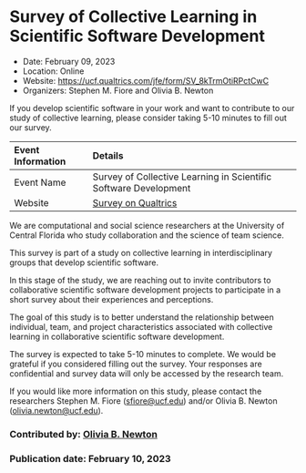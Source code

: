 # Survey of Collective Learning in Scientific Software Development

- Date: February 09, 2023
- Location: Online
- Website: https://ucf.qualtrics.com/jfe/form/SV_8kTrmOtiRPctCwC
- Organizers: Stephen M. Fiore and Olivia B. Newton

<!-- deck text start -->
If you develop scientific software in your work and want to contribute to our study of collective learning, please consider taking 5-10 minutes to fill out our survey.
<!-- deck text end -->

Event Information | Details
:--- | :---	
Event Name | Survey of Collective Learning in Scientific Software Development
Website | [Survey on Qualtrics](https://ucf.qualtrics.com/jfe/form/SV_8kTrmOtiRPctCwC)

We are computational and social science researchers at the University of Central Florida who study collaboration and the science of team science. 

This survey is part of a study on collective learning in interdisciplinary groups that develop scientific software.

In this stage of the study, we are reaching out to invite contributors to collaborative scientific software development projects to participate in a short survey about their experiences and perceptions.
  
The goal of this study is to better understand the relationship between individual, team, and project characteristics associated with collective learning in collaborative scientific software development.
  
The survey is expected to take 5-10 minutes to complete. We would be grateful if you considered filling out the survey. Your responses are confidential and survey data will only be accessed by the research team.
 
If you would like more information on this study, please contact the researchers Stephen M. Fiore (sfiore@ucf.edu) and/or Olivia B. Newton (olivia.newton@ucf.edu).


### Contributed by: [Olivia B. Newton](https://github.com/small0live)
### Publication date: February 10, 2023

<!---
Publish: yes
Pinned: no
Topics: Software engineering, strategies for more effective teams, Projects and organizations
--->
